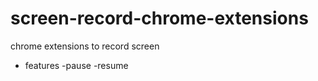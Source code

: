 # screen-record-chrome-extensions

chrome extensions to record screen
- features
  -pause
  -resume
